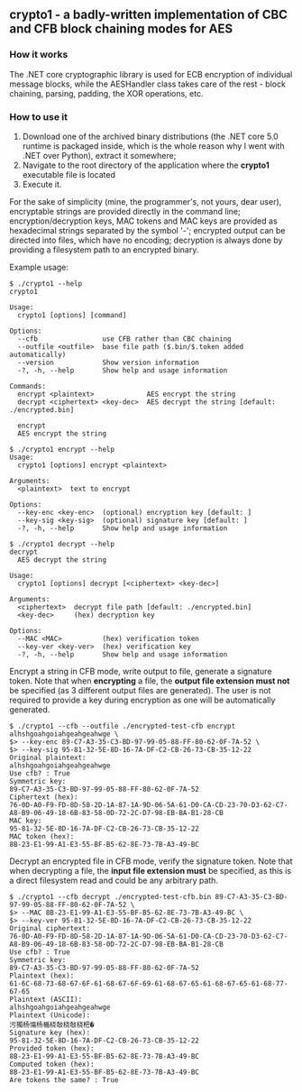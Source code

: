 ## crypto1 - a badly-written implementation of CBC and CFB block chaining modes for AES

### How it works

The .NET core cryptographic library is used for ECB encryption of individual message blocks, while the AESHandler class takes care of the rest - block chaining, parsing, padding, the XOR operations, etc.

### How to use it

1. Download one of the archived binary distributions (the .NET core 5.0 runtime is packaged inside, which is the whole reason why I went with .NET over Python), extract it somewhere;
2. Navigate to the root directory of the application where the **crypto1** executable file is located
3. Execute it.

For the sake of simplicity (mine, the programmer's, not yours, dear user), encryptable strings are provided directly in the command line; encryption/decryption keys, MAC tokens and MAC keys are provided as hexadecimal strings separated by the symbol '-'; encrypted output can be directed into files, which have no encoding; decryption is always done by providing a filesystem path to an encrypted binary.

Example usage:

```
$ ./crypto1 --help
crypto1

Usage:
  crypto1 [options] [command]

Options:
  --cfb                use CFB rather than CBC chaining
  --outfile <outfile>  base file path ($.bin/$.token added automatically)
  --version            Show version information
  -?, -h, --help       Show help and usage information

Commands:
  encrypt <plaintext>             AES encrypt the string
  decrypt <ciphertext> <key-dec>  AES decrypt the string [default: ./encrypted.bin]

  encrypt
  AES encrypt the string
```
```
$ ./crypto1 encrypt --help
Usage:
  crypto1 [options] encrypt <plaintext>

Arguments:
  <plaintext>  text to encrypt

Options:
  --key-enc <key-enc>  (optional) encryption key [default: ]
  --key-sig <key-sig>  (optional) signature key [default: ]
  -?, -h, --help       Show help and usage information
```
```
$ ./crypto1 decrypt --help
decrypt
  AES decrypt the string

Usage:
  crypto1 [options] decrypt [<ciphertext> <key-dec>]

Arguments:
  <ciphertext>  decrypt file path [default: ./encrypted.bin]
  <key-dec>     (hex) decryption key

Options:
  --MAC <MAC>          (hex) verification token
  --key-ver <key-ver>  (hex) verification key
  -?, -h, --help       Show help and usage information
```

Encrypt a string in CFB mode, write output to file, generate a signature token. Note that when **encrypting** a file, the **output file extension must not** be specified (as 3 different output files are generated). The user is not required to provide a key during encryption as one will be automatically generated.

```
$ ./crypto1 --cfb --outfile ./encrypted-test-cfb encrypt alhshgoahgoiahgeahgeahwge \
$> --key-enc 89-C7-A3-35-C3-BD-97-99-05-88-FF-80-62-0F-7A-52 \
$> --key-sig 95-81-32-5E-8D-16-7A-DF-C2-CB-26-73-CB-35-12-22
Original plaintext:
alhshgoahgoiahgeahgeahwge
Use cfb? : True
Symmetric key:
89-C7-A3-35-C3-BD-97-99-05-88-FF-80-62-0F-7A-52
Ciphertext (hex):
76-0D-A0-F9-FD-8D-58-2D-1A-87-1A-9D-06-5A-61-D0-CA-CD-23-70-D3-62-C7-A8-B9-06-49-18-6B-83-58-0D-72-2C-D7-98-EB-BA-B1-28-CB
MAC key:
95-81-32-5E-8D-16-7A-DF-C2-CB-26-73-CB-35-12-22
MAC token (hex):
8B-23-E1-99-A1-E3-55-BF-B5-62-8E-73-7B-A3-49-BC

```

Decrypt an encrypted file in CFB mode, verify the signature token. Note that when decrypting a file, the **input file extension must** be specified, as this is a direct filesystem read and could be any arbitrary path.

```
$ ./crypto1 --cfb decrypt ./encrypted-test-cfb.bin 89-C7-A3-35-C3-BD-97-99-05-88-FF-80-62-0F-7A-52 \
$> --MAC 8B-23-E1-99-A1-E3-55-BF-B5-62-8E-73-7B-A3-49-BC \
$> --key-ver 95-81-32-5E-8D-16-7A-DF-C2-CB-26-73-CB-35-12-22
Original ciphertext:
76-0D-A0-F9-FD-8D-58-2D-1A-87-1A-9D-06-5A-61-D0-CA-CD-23-70-D3-62-C7-A8-B9-06-49-18-6B-83-58-0D-72-2C-D7-98-EB-BA-B1-28-CB
Use cfb? : True
Symmetric key:
89-C7-A3-35-C3-BD-97-99-05-88-FF-80-62-0F-7A-52
Plaintext (hex):
61-6C-68-73-68-67-6F-61-68-67-6F-69-61-68-67-65-61-68-67-65-61-68-77-67-65
Plaintext (ASCII):
alhshgoahgoiahgeahgeahwge
Plaintext (Unicode):
污獨杨慯杨楯桡敧桡敧桡杷�
Signature key (hex):
95-81-32-5E-8D-16-7A-DF-C2-CB-26-73-CB-35-12-22
Provided token (hex):
8B-23-E1-99-A1-E3-55-BF-B5-62-8E-73-7B-A3-49-BC
Computed token (hex):
8B-23-E1-99-A1-E3-55-BF-B5-62-8E-73-7B-A3-49-BC
Are tokens the same? : True

```
